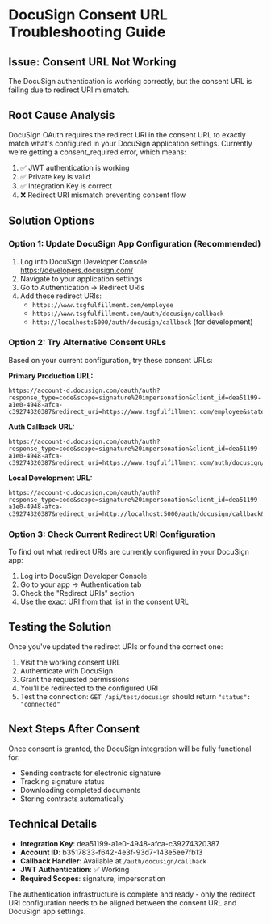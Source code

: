 # DocuSign Consent URL Troubleshooting Guide

## Issue: Consent URL Not Working

The DocuSign authentication is working correctly, but the consent URL is failing due to redirect URI mismatch.

## Root Cause Analysis

DocuSign OAuth requires the redirect URI in the consent URL to exactly match what's configured in your DocuSign application settings. Currently we're getting a consent_required error, which means:

1. ✅ JWT authentication is working
2. ✅ Private key is valid
3. ✅ Integration Key is correct
4. ❌ Redirect URI mismatch preventing consent flow

## Solution Options

### Option 1: Update DocuSign App Configuration (Recommended)

1. Log into DocuSign Developer Console: https://developers.docusign.com/
2. Navigate to your application settings
3. Go to Authentication → Redirect URIs
4. Add these redirect URIs:
   - `https://www.tsgfulfillment.com/employee`
   - `https://www.tsgfulfillment.com/auth/docusign/callback`
   - `http://localhost:5000/auth/docusign/callback` (for development)

### Option 2: Try Alternative Consent URLs

Based on your current configuration, try these consent URLs:

**Primary Production URL:**
```
https://account-d.docusign.com/oauth/auth?response_type=code&scope=signature%20impersonation&client_id=dea51199-a1e0-4948-afca-c39274320387&redirect_uri=https://www.tsgfulfillment.com/employee&state=docusign_consent
```

**Auth Callback URL:**
```
https://account-d.docusign.com/oauth/auth?response_type=code&scope=signature%20impersonation&client_id=dea51199-a1e0-4948-afca-c39274320387&redirect_uri=https://www.tsgfulfillment.com/auth/docusign/callback&state=docusign_consent
```

**Local Development URL:**
```
https://account-d.docusign.com/oauth/auth?response_type=code&scope=signature%20impersonation&client_id=dea51199-a1e0-4948-afca-c39274320387&redirect_uri=http://localhost:5000/auth/docusign/callback&state=docusign_consent
```

### Option 3: Check Current Redirect URI Configuration

To find out what redirect URIs are currently configured in your DocuSign app:

1. Log into DocuSign Developer Console
2. Go to your app → Authentication tab
3. Check the "Redirect URIs" section
4. Use the exact URI from that list in the consent URL

## Testing the Solution

Once you've updated the redirect URIs or found the correct one:

1. Visit the working consent URL
2. Authenticate with DocuSign
3. Grant the requested permissions
4. You'll be redirected to the configured URI
5. Test the connection: `GET /api/test/docusign` should return `"status": "connected"`

## Next Steps After Consent

Once consent is granted, the DocuSign integration will be fully functional for:

- Sending contracts for electronic signature
- Tracking signature status
- Downloading completed documents
- Storing contracts automatically

## Technical Details

- **Integration Key**: dea51199-a1e0-4948-afca-c39274320387
- **Account ID**: b3517833-f642-4e3f-93d7-143e5ee7fb13
- **Callback Handler**: Available at `/auth/docusign/callback`
- **JWT Authentication**: ✅ Working
- **Required Scopes**: signature, impersonation

The authentication infrastructure is complete and ready - only the redirect URI configuration needs to be aligned between the consent URL and DocuSign app settings.